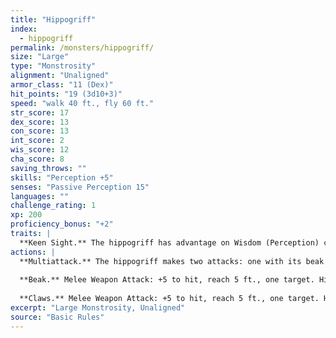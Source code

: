 ```yaml
---
title: "Hippogriff"
index:
  - hippogriff
permalink: /monsters/hippogriff/
size: "Large"
type: "Monstrosity"
alignment: "Unaligned"
armor_class: "11 (Dex)"
hit_points: "19 (3d10+3)"
speed: "walk 40 ft., fly 60 ft."
str_score: 17
dex_score: 13
con_score: 13
int_score: 2
wis_score: 12
cha_score: 8
saving_throws: ""
skills: "Perception +5"
senses: "Passive Perception 15"
languages: ""
challenge_rating: 1
xp: 200
proficiency_bonus: "+2"
traits: |
  **Keen Sight.** The hippogriff has advantage on Wisdom (Perception) checks that rely on sight.
actions: |
  **Multiattack.** The hippogriff makes two attacks: one with its beak and one with its claws.
  
  **Beak.** Melee Weapon Attack: +5 to hit, reach 5 ft., one target. Hit: 8 (1d10 + 3) piercing damage.
  
  **Claws.** Melee Weapon Attack: +5 to hit, reach 5 ft., one target. Hit: 10 (2d6 + 3) slashing damage.
excerpt: "Large Monstrosity, Unaligned"
source: "Basic Rules"
---
```

